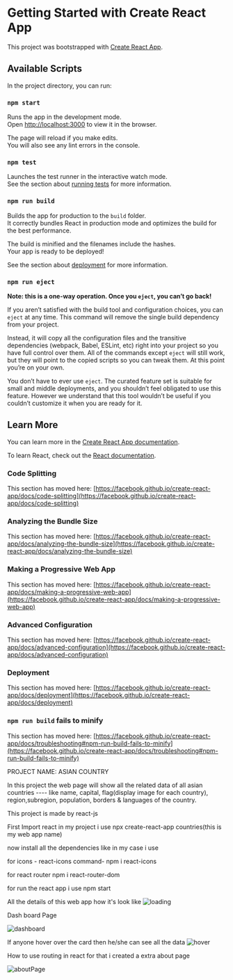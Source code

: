 # Getting Started with Create React App

This project was bootstrapped with [Create React App](https://github.com/facebook/create-react-app).

## Available Scripts

In the project directory, you can run:

### `npm start`

Runs the app in the development mode.\
Open [http://localhost:3000](http://localhost:3000) to view it in the browser.

The page will reload if you make edits.\
You will also see any lint errors in the console.

### `npm test`

Launches the test runner in the interactive watch mode.\
See the section about [running tests](https://facebook.github.io/create-react-app/docs/running-tests) for more information.

### `npm run build`

Builds the app for production to the `build` folder.\
It correctly bundles React in production mode and optimizes the build for the best performance.

The build is minified and the filenames include the hashes.\
Your app is ready to be deployed!

See the section about [deployment](https://facebook.github.io/create-react-app/docs/deployment) for more information.

### `npm run eject`

**Note: this is a one-way operation. Once you `eject`, you can’t go back!**

If you aren’t satisfied with the build tool and configuration choices, you can `eject` at any time. This command will remove the single build dependency from your project.

Instead, it will copy all the configuration files and the transitive dependencies (webpack, Babel, ESLint, etc) right into your project so you have full control over them. All of the commands except `eject` will still work, but they will point to the copied scripts so you can tweak them. At this point you’re on your own.

You don’t have to ever use `eject`. The curated feature set is suitable for small and middle deployments, and you shouldn’t feel obligated to use this feature. However we understand that this tool wouldn’t be useful if you couldn’t customize it when you are ready for it.

## Learn More

You can learn more in the [Create React App documentation](https://facebook.github.io/create-react-app/docs/getting-started).

To learn React, check out the [React documentation](https://reactjs.org/).

### Code Splitting

This section has moved here: [https://facebook.github.io/create-react-app/docs/code-splitting](https://facebook.github.io/create-react-app/docs/code-splitting)

### Analyzing the Bundle Size

This section has moved here: [https://facebook.github.io/create-react-app/docs/analyzing-the-bundle-size](https://facebook.github.io/create-react-app/docs/analyzing-the-bundle-size)

### Making a Progressive Web App

This section has moved here: [https://facebook.github.io/create-react-app/docs/making-a-progressive-web-app](https://facebook.github.io/create-react-app/docs/making-a-progressive-web-app)

### Advanced Configuration

This section has moved here: [https://facebook.github.io/create-react-app/docs/advanced-configuration](https://facebook.github.io/create-react-app/docs/advanced-configuration)

### Deployment

This section has moved here: [https://facebook.github.io/create-react-app/docs/deployment](https://facebook.github.io/create-react-app/docs/deployment)

### `npm run build` fails to minify

This section has moved here: [https://facebook.github.io/create-react-app/docs/troubleshooting#npm-run-build-fails-to-minify](https://facebook.github.io/create-react-app/docs/troubleshooting#npm-run-build-fails-to-minify)




PROJECT NAME: ASIAN COUNTRY 

In this project the web page will show all the related data of all asian countries ----
like name, capital, flag(display image for each country), region,subregion, population, borders & languages of the country.


This project is made by react-js

First Import react in my project i use 
npx create-react-app countries(this is my web app name)

now install all the dependencies like in my case i use

for icons - react-icons
command- npm i react-icons

for react router
npm i react-router-dom

for run the react app i use npm start

All the details of this web app how it's look like
![loading](https://user-images.githubusercontent.com/51468747/134782603-9c9309b6-f233-4d4b-8233-d05eaeee3b92.png)

Dash board Page

![dashboard](https://user-images.githubusercontent.com/51468747/134782617-0169d0d2-1945-4a16-bd36-497a09443867.png)

If anyone hover over the card then he/she can see all the data
![hover](https://user-images.githubusercontent.com/51468747/134782634-a734c2e1-8c4e-4bf5-a983-a6d748ee8577.png)

How to use routing in react for that i created a extra about page

![aboutPage](https://user-images.githubusercontent.com/51468747/134782679-1c9672e1-e5cf-4a55-b7d0-c236012dffae.png)
